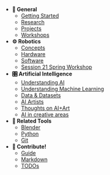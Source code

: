 - **🔑 General**
  - [Getting Started](getting-started.md)
  - [Research](research.md)
  - [Projects](projects.md)
  - [Workshops](workshops/overview.md)
- **⚙️ Robotics**
  - [Concepts](robotics/concepts.md)
  - [Hardware](robotics/hardware.md)
  - [Software](robotics/software.md)
  - [Session 21 Spring Workshop](workshops/session21spring/readme.md)
- **🎛️ Artificial Intelligence**
  - [Understanding AI](ai/understanding-ai.md)
  - [Understanding Machine Learning](ai/machine-learning.md)
  - [Data & Datasets](ai/data-datasets.md)
  - [AI Artists](ai/ai-artists.md)
  - [Thoughts on AI+Art](ai/thoughts-ai-art.md)
  - [AI in creative areas](ai/ai-in-creative-areas.md)
- **🔧 Related Tools**
  - [Blender](tools/blender.md)
  - [Python](tools/python.md)
  - [Git](tools/git.md)
- **🤝 Contribute!**
  - [Guide](readme.md)
  - [Markdown](markdown.md)
  - [TODOs](todo.md)
